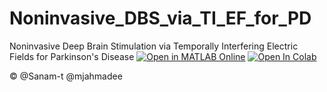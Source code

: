 # Noninvasive_DBS_via_TI_EF_for_PD 
Noninvasive Deep Brain Stimulation via Temporally Interfering Electric Fields for Parkinson's Disease
[![Open in MATLAB Online](https://www.mathworks.com/images/responsive/global/open-in-matlab-online.svg)](https://matlab.mathworks.com/open/github/v1?repo=https://github.com/MJAHMADEE/Noninvasive_DBS_via_TI_EF_for_PD&project=MY_REPO.prj)
    <a href="https://colab.research.google.com/drive/1j4PF-wWU0bQa1BY9DSkrtkraJteRv82n?usp=sharing"><img src="https://colab.research.google.com/assets/colab-badge.svg" alt="Open In Colab"></a>

© @Sanam-t @mjahmadee
